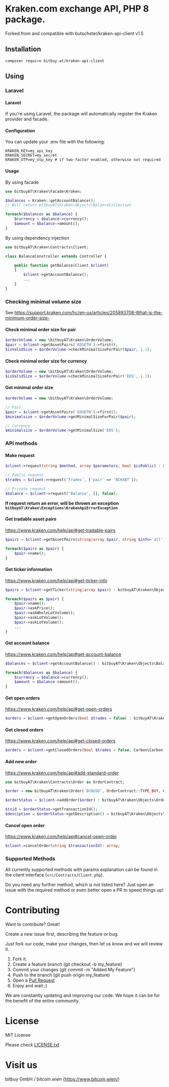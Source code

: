 # Kraken.com exchange API, PHP 8 package.
Forked from and compatible with butschster/kraken-api-client v1.5 

## Installation
```composer require bitbuy-at/kraken-api-client```

## Using

### Laravel

#### Laravel
If you're using Laravel, the package will automatically register the Kraken provider and facade.


#### Configuration

You can update your .env file with the following:
```
KRAKEN_KEY=my_api_key
KRAKEN_SECRET=my_secret
KRAKEN_OTP=my_otp_key # if two-factor enabled, otherwise not required
```

#### Usage

By using facade
```php
use bitbuyAT\Kraken\Facade\Kraken;

$balances = Kraken::getAccountBalance(); 
// Will return bitbuyAT\Kraken\Objects\BalanceCollection

foreach($balances as $balance) {
    $currency = $balance->currency();
    $amount = $balance->amount();
}
```

By using dependency injection
```php
use bitbuyAT\Kraken\Contracts\Client;

class BalanceConstroller extends Controller {

    public function getBalance(Client $client)
    {
        $client->getAccountBalance();
        ...
    }
}
```

### Checking minimal volume size

See https://support.kraken.com/hc/en-us/articles/205893708-What-is-the-minimum-order-size-

#### Check minimal order size for pair
```php
$orderVolume = new \bitbuyAT\Kraken\OrderVolume;
$pair = $client->getAssetPairs('EOSETH')->first();
$isValidSize = $orderVolume->checkMinimalSizeForPair($pair, 1.1);
```

#### Check minimal order size for currency
```php
$orderVolume = new \bitbuyAT\Kraken\OrderVolume;
$isValidSize = $orderVolume->checkMinimalSizeForPair('EOS', 1.1);
```

#### Get minimal order size
```php
$orderVolume = new \bitbuyAT\Kraken\OrderVolume;

// Pair
$pair = $client->getAssetPairs('EOSETH')->first();
$minimalsize = $orderVolume->getMinimalSizeForPair($pair);

// Currency
$minimalsize = $orderVolume->getMinimalSize('EOS');
```


### API methods

#### Make request

```php
$client->request(string $method, array $parameters, bool $isPublic) : array;

// Public request
$trades = $client->request('Trades', ['pair' => 'BCHXBT']);

// Private request
$balance = $client->request('Balance', [], false);
```

**If request return an error, will be thrown an exception `bitbuyAT\Kraken\Exceptions\KrakenApiErrorException`**

#### Get tradable asset pairs
https://www.kraken.com/help/api#get-tradable-pairs

```php
$pairs = $client->getAssetPairs(string|array $pair, string $info='all') : bitbuyAT\Kraken\Objects\PairCollection;

foreach($pairs as $pair) {
    $pair->name();
}
```

#### Get ticker information
https://www.kraken.com/help/api#get-ticker-info

```php
$pairs = $client->getTicker(string|array $pair) : bitbuyAT\Kraken\Objects\TickerCollection;

foreach($pairs as $pair) {
    $pair->name();
    $pair->askPrice();
    $pair->askWholeLotVolume();
    $pair->askLotVolume();
    $pair->askLotVolume();
    ...
}
```

#### Get account balance
https://www.kraken.com/help/api#get-account-balance

```php
$balances = $client->getAccountBalance() : bitbuyAT\Kraken\Objects\BalanceCollection;

foreach($balances as $balance) {
    $currency = $balance->currency();
    $amount = $balance->amount();
}
```

#### Get open orders
https://www.kraken.com/help/api#get-open-orders

```php
$orders = $client->getOpenOrders(bool $trades = false) : bitbuyAT\Kraken\Objects\OrdersCollection;
```

#### Get closed orders
https://www.kraken.com/help/api#get-closed-orders

```php
$orders = $client->getClosedOrders(bool $trades = false, Carbon\Carbon $start = null, Carbon\Carbon $end = null) : bitbuyAT\Kraken\Objects\OrdersCollection;
```

#### Add new order
https://www.kraken.com/help/api#add-standard-order

```php
use bitbuyAT\Kraken\Contracts\Order as OrderContract;

$order = new bitbuyAT\Kraken\Order('BCHUSD', OrderContract::TYPE_BUY, OrderContract::ORDER_TYPE_MARKET, 20);

$orderStatus = $client->addOrder($order) : bitbuyAT\Kraken\Objects\OrderStatus;

$txid = $orderStatus->getTransactionId();
$desciption = $orderStatus->getDescription() = bitbuyAT\Kraken\Objects\OrderStatusDescription;
```

#### Cancel open order
https://www.kraken.com/help/api#cancel-open-order

```php
$client->cancelOrder(string $transactionId): array;
```

### Supported Methods
All currently supported methods with params explanation can be found in the client interface (`src/Contracts/Client.php`).

Do you need any further method, which is not listed here? Just open an issue with the required method or even better open a PR to speed things up!

# Contributing
Want to contribute? Great!

Create a new issue first, describing the feature or bug.

Just fork our code, make your changes, then let us know and we will review it.

1. Fork it.
2. Create a feature branch (git checkout -b my_feature)
3. Commit your changes (git commit -m "Added My Feature")
4. Push to the branch (git push origin my_feature)
5. Open a [Pull Request](https://github.com/bitbuyAT/kraken-api-client/compare)
6. Enjoy and wait ;)

We are constantly updating and improving our code. We hope it can be for the benefit of the entire community.

# License
MIT License

Please check [LICENSE.txt](https://github.com/bitbuyAT/kraken-api-client/blob/master/LICENSE.txt)

# Visit us

bitbuy GmbH / bitcoin.wien (https://www.bitcoin.wien/)